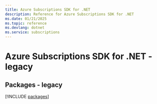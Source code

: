 ```yaml
---
title: Azure Subscriptions SDK for .NET
description: Reference for Azure Subscriptions SDK for .NET
ms.date: 01/21/2025
ms.topic: reference
ms.devlang: dotnet
ms.service: subscriptions
---
```

# Azure Subscriptions SDK for .NET - legacy
## Packages - legacy
[!INCLUDE [packages](subscriptions-index.md)]